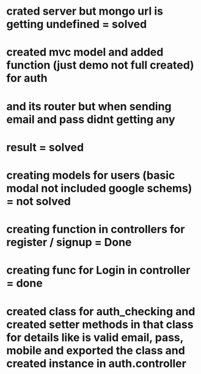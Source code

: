 
# crated server but mongo url is getting undefined = solved

# created mvc model and added function (just demo not full created) for auth
# and its router but when sending email and pass didnt getting any 
# result = solved

# creating models for users (basic modal not included google schems) = not solved
# creating function in controllers for register / signup =  Done

# creating func for Login in controller =  done

# created class for auth_checking and created setter methods in that class for details like is valid email, pass, mobile and exported the class and created instance in auth.controller 
